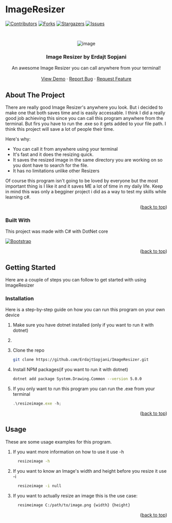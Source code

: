 # ImageResizer
<a name="readme-top"></a>


[![Contributors][contributors-shield]][contributors-url]
[![Forks][forks-shield]][forks-url]
[![Stargazers][stars-shield]][stars-url]
[![Issues][issues-shield]][issues-url]


<!-- PROJECT LOGO -->
<br />
<div align="center">
  
  ![image](https://user-images.githubusercontent.com/120386306/236635548-c670900e-0dd9-4093-b9b2-327a92ee691a.png)


  <h3 align="center">Image Resizer by Erdajt Sopjani</h3>

  <p align="center">
    An awesome Image Resizer you can call anywhere from your terminal!
    <br />
    <br />
    <a href="https://github.com/ErdajtSopjani/ImageResizer">View Demo</a>
    ·
    <a href="https://github.com/ErdajtSopjani/ImageResizer/issues">Report Bug</a>
    ·
    <a href="https://github.com/ErdajtSopjani/ImageResizer/issues">Request Feature</a>
  </p>
</div>


<!-- ABOUT THE PROJECT -->
## About The Project


There are really good Image Resizer's anywhere you look. But i decided to make one that both saves time and is easily accessable. I think I did a really good job achieving this since you can call this program anywhere from the terminal. But firs you have to run the .exe so it gets added to your file path. I think this project will save a lot of people their time.

Here's why:
* You can call it from anywhere using your terminal
* It's fast and it does the resizing quick.
* It saves the resized image in the same directory you are working on so you dont have to search for the file.
* It has no limitations unlike other Resizers

Of course this program isn't going to be loved by everyone but the most important thing is I like it and it saves ME a lot of time in my daily life.
Keep in mind this was only a begginer project i did as a way to test my skills while learning c#.

<p align="right">(<a href="#readme-top">back to top</a>)</p>



### Built With

This project was made with C# with DotNet core

[![Bootstrap][Bootstrap.com]][Bootstrap-url]

<p align="right">(<a href="#readme-top">back to top</a>)</p>



<!-- GETTING STARTED -->
## Getting Started

Here are a couple of steps you can follow to get started with using ImageResizer

### Installation

  Here is a step-by-step guide on how you can run this program on your own device

1. Make sure you have dotnet installed (only if you want to run it with dotnet)
2. 
3. Clone the repo
   ```sh
   git clone https://github.com/ErdajtSopjani/ImageResizer.git
   ```
   
3. Install NPM packages(if you want to run it with dotnet)
   ```sh
   dotnet add package System.Drawing.Common --version 5.0.0
   ```
   
4. If you only want to run this program you can run the .exe from your terminal
   ```js
   .\resizeimage.exe -h;
   ```

<p align="right">(<a href="#readme-top">back to top</a>)</p>



<!-- USAGE EXAMPLES -->
## Usage

These are some usage examples for this program.

1. If you want more information on how to use it use -h
    ```sh
      resizeimage -h
    ```
2. If you want to know an Image's width and height before you resize it use -i
    ```sh
      resizeimage -i null
    ```
3. If you want to actually resize an image this is the use case: 
    ```sh
      resimeimage C:/path/to/image.png {width} {height}
    ```

<p align="right">(<a href="#readme-top">back to top</a>)</p>




<!-- MARKDOWN LINKS & IMAGES -->
<!-- https://www.markdownguide.org/basic-syntax/#reference-style-links -->
[contributors-shield]: https://img.shields.io/github/contributors/ErdajtSopjani/ImageResizer?style=for-the-badge
[contributors-url]: https://github.com/ErdajtSopjani/ImageResizer/graphs/contributors
[forks-shield]: https://img.shields.io/github/forks/ErdajtSopjani/ImageResizer?style=for-the-badge
[forks-url]: https://github.com/ErdajtSopjani/ImageResizer/network/members
[stars-shield]: https://img.shields.io/github/stars/ErdajtSopjani/ImageResizer?style=for-the-badge
[stars-url]: https://github.com/ErdajtSopjani/ImageResizer/stargazers
[issues-shield]: https://img.shields.io/github/issues/ErdajtSopjani/ImageResizer?style=for-the-badge
[issues-url]: https://github.com/ErdajtSopjani/ImageResizer/issues
[Bootstrap.com]: https://img.shields.io/github/languages/top/ErdajtSopjani/ImageResizer?color=purple&style=for-the-badge
[Bootstrap-url]: https://dotnet.microsoft.com/en-us/download
